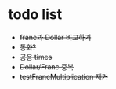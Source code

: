 # todo list
+ ~~franc과 Dollar 비교하기~~
+ ~~통화?~~
+ ~~공용 times~~
+ ~~Dollar/Franc 중복~~
+ ~~testFrancMultiplication 제거~~
